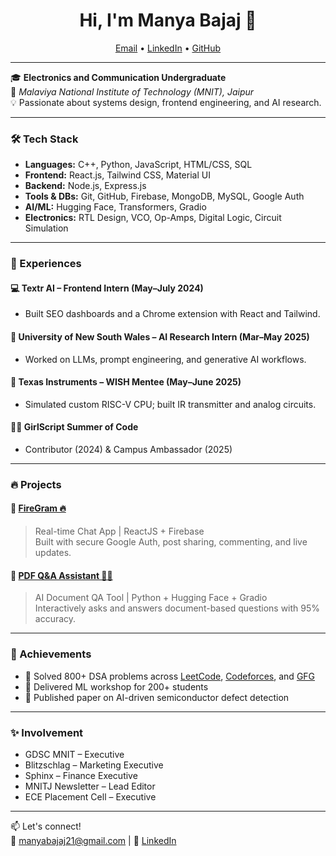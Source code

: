 <h1 align="center">Hi, I'm Manya Bajaj 👋</h1>
<p align="center">
  <a href="mailto:manyabajaj21@gmail.com">Email</a> •
  <a href="https://linkedin.com/in/bajaj-manya2003">LinkedIn</a> •
  <a href="https://github.com/manyabajaj21">GitHub</a>
</p>

---

🎓 **Electronics and Communication Undergraduate**  
📍 *Malaviya National Institute of Technology (MNIT), Jaipur*  
💡 Passionate about systems design, frontend engineering, and AI research.

---

### 🛠️ Tech Stack
- **Languages:** C++, Python, JavaScript, HTML/CSS, SQL  
- **Frontend:** React.js, Tailwind CSS, Material UI  
- **Backend:** Node.js, Express.js  
- **Tools & DBs:** Git, GitHub, Firebase, MongoDB, MySQL, Google Auth  
- **AI/ML:** Hugging Face, Transformers, Gradio  
- **Electronics:** RTL Design, VCO, Op-Amps, Digital Logic, Circuit Simulation

---

### 🧠 Experiences

#### 💻 Textr AI – Frontend Intern (May–July 2024)
- Built SEO dashboards and a Chrome extension with React and Tailwind.

#### 🔬 University of New South Wales – AI Research Intern (Mar–May 2025)
- Worked on LLMs, prompt engineering, and generative AI workflows.

#### 🧠 Texas Instruments – WISH Mentee (May–June 2025)
- Simulated custom RISC-V CPU; built IR transmitter and analog circuits.

#### 👩‍💻 GirlScript Summer of Code
- Contributor (2024) & Campus Ambassador (2025)

---

### 🔥 Projects

#### 🔹 [FireGram 🔥](https://github.com/manyabajaj21/firegram)
> Real-time Chat App | ReactJS + Firebase  
Built with secure Google Auth, post sharing, commenting, and live updates.

#### 🔹 [PDF Q&A Assistant 📄🤖](https://github.com/manyabajaj21/pdf-qa-assistant)
> AI Document QA Tool | Python + Hugging Face + Gradio  
Interactively asks and answers document-based questions with 95% accuracy.

---

### 🚀 Achievements
- 🧠 Solved 800+ DSA problems across [LeetCode](https://leetcode.com/u/manya_bajaj21/), [Codeforces](https://codeforces.com/profile/manya_bajaj), and [GFG](https://www.geeksforgeeks.org/user/2023ueeeja/)
- 🧾 Delivered ML workshop for 200+ students
- 📃 Published paper on AI-driven semiconductor defect detection

---

### ✨ Involvement
- GDSC MNIT – Executive
- Blitzschlag – Marketing Executive
- Sphinx – Finance Executive
- MNITJ Newsletter – Lead Editor
- ECE Placement Cell – Executive

---

📫 Let's connect!  
📧 manyabajaj21@gmail.com | 💼 [LinkedIn](https://linkedin.com/in/bajaj-manya2003)
